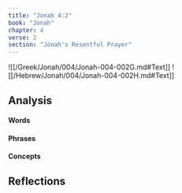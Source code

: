 ```yaml
---
title: "Jonah 4:2"
book: "Jonah"
chapter: 4
verse: 2
section: "Jonah's Resentful Prayer"
---
```

![[/Greek/Jonah/004/Jonah-004-002G.md#Text]]
![[/Hebrew/Jonah/004/Jonah-004-002H.md#Text]]

## Analysis

#### Words

#### Phrases

#### Concepts

## Reflections
